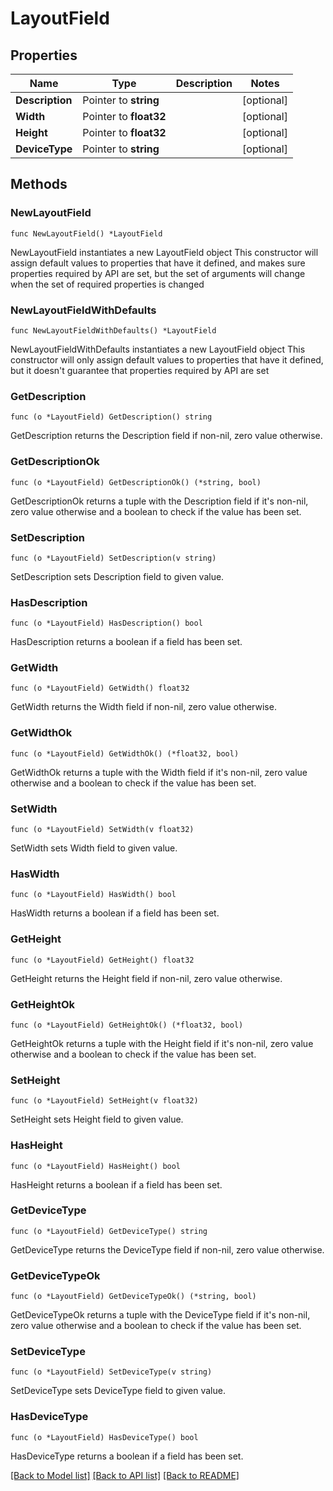 # LayoutField

## Properties

Name | Type | Description | Notes
------------ | ------------- | ------------- | -------------
**Description** | Pointer to **string** |  | [optional] 
**Width** | Pointer to **float32** |  | [optional] 
**Height** | Pointer to **float32** |  | [optional] 
**DeviceType** | Pointer to **string** |  | [optional] 

## Methods

### NewLayoutField

`func NewLayoutField() *LayoutField`

NewLayoutField instantiates a new LayoutField object
This constructor will assign default values to properties that have it defined,
and makes sure properties required by API are set, but the set of arguments
will change when the set of required properties is changed

### NewLayoutFieldWithDefaults

`func NewLayoutFieldWithDefaults() *LayoutField`

NewLayoutFieldWithDefaults instantiates a new LayoutField object
This constructor will only assign default values to properties that have it defined,
but it doesn't guarantee that properties required by API are set

### GetDescription

`func (o *LayoutField) GetDescription() string`

GetDescription returns the Description field if non-nil, zero value otherwise.

### GetDescriptionOk

`func (o *LayoutField) GetDescriptionOk() (*string, bool)`

GetDescriptionOk returns a tuple with the Description field if it's non-nil, zero value otherwise
and a boolean to check if the value has been set.

### SetDescription

`func (o *LayoutField) SetDescription(v string)`

SetDescription sets Description field to given value.

### HasDescription

`func (o *LayoutField) HasDescription() bool`

HasDescription returns a boolean if a field has been set.

### GetWidth

`func (o *LayoutField) GetWidth() float32`

GetWidth returns the Width field if non-nil, zero value otherwise.

### GetWidthOk

`func (o *LayoutField) GetWidthOk() (*float32, bool)`

GetWidthOk returns a tuple with the Width field if it's non-nil, zero value otherwise
and a boolean to check if the value has been set.

### SetWidth

`func (o *LayoutField) SetWidth(v float32)`

SetWidth sets Width field to given value.

### HasWidth

`func (o *LayoutField) HasWidth() bool`

HasWidth returns a boolean if a field has been set.

### GetHeight

`func (o *LayoutField) GetHeight() float32`

GetHeight returns the Height field if non-nil, zero value otherwise.

### GetHeightOk

`func (o *LayoutField) GetHeightOk() (*float32, bool)`

GetHeightOk returns a tuple with the Height field if it's non-nil, zero value otherwise
and a boolean to check if the value has been set.

### SetHeight

`func (o *LayoutField) SetHeight(v float32)`

SetHeight sets Height field to given value.

### HasHeight

`func (o *LayoutField) HasHeight() bool`

HasHeight returns a boolean if a field has been set.

### GetDeviceType

`func (o *LayoutField) GetDeviceType() string`

GetDeviceType returns the DeviceType field if non-nil, zero value otherwise.

### GetDeviceTypeOk

`func (o *LayoutField) GetDeviceTypeOk() (*string, bool)`

GetDeviceTypeOk returns a tuple with the DeviceType field if it's non-nil, zero value otherwise
and a boolean to check if the value has been set.

### SetDeviceType

`func (o *LayoutField) SetDeviceType(v string)`

SetDeviceType sets DeviceType field to given value.

### HasDeviceType

`func (o *LayoutField) HasDeviceType() bool`

HasDeviceType returns a boolean if a field has been set.


[[Back to Model list]](../README.md#documentation-for-models) [[Back to API list]](../README.md#documentation-for-api-endpoints) [[Back to README]](../README.md)


